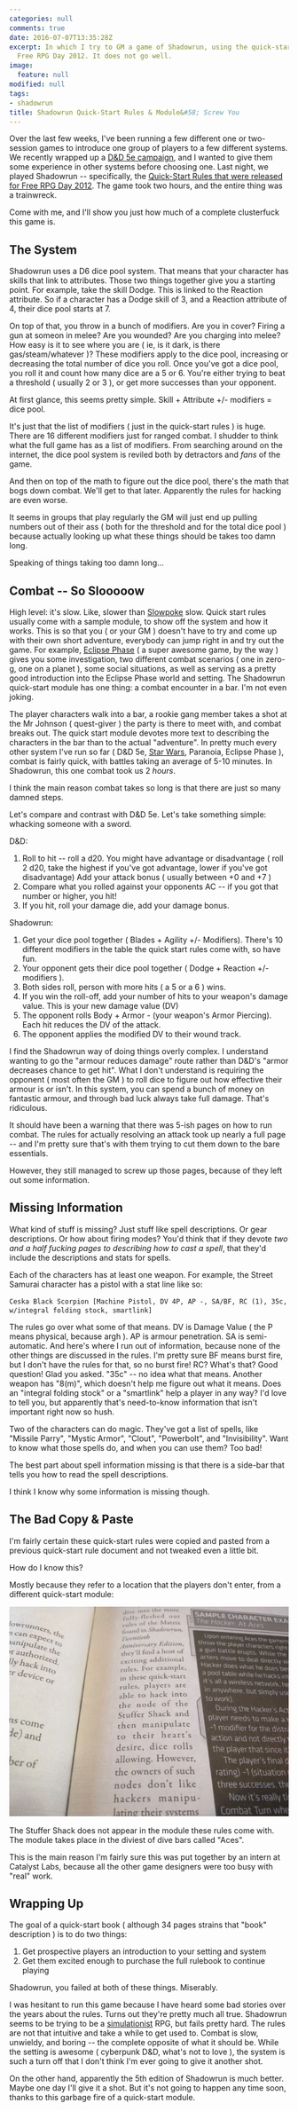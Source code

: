 ```yaml
---
categories: null
comments: true
date: 2016-07-07T13:35:28Z
excerpt: In which I try to GM a game of Shadowrun, using the quick-start rules from
  Free RPG Day 2012. It does not go well.
image:
  feature: null
modified: null
tags:
- shadowrun
title: Shadowrun Quick-Start Rules & Module&#58; Screw You
---
```


Over the last few weeks, I've been running a few different one or two-session games to introduce one group of players to a few different systems. We recently wrapped up a [D&D 5e campaign](http://dnd.wizards.com/products/tabletop-games/rpg-products/rpg_starterset), and I wanted to give them some experience in other systems before choosing one. Last night, we played Shadowrun -- specifically, the [Quick-Start Rules that were released for Free RPG Day 2012](http://drivethrurpg.com/product/103218/Shadowrun-QuickStart-Rules-Free-RPG-Day-2012). The game took two hours, and the entire thing was a trainwreck.

Come with me, and I'll show you just how much of a complete clusterfuck this game is.

## The System

Shadowrun uses a D6 dice pool system. That means that your character has skills that link to attributes. Those two things together give you a starting point. For example, take the skill Dodge. This is linked to the Reaction attribute. So if a character has a Dodge skill of 3, and a Reaction attribute of 4, their dice pool starts at 7.

On top of that, you throw in a bunch of modifiers. Are you in cover? Firing a gun at someon in melee? Are you wounded? Are you charging into melee? How easy is it to see where you are ( ie, is it dark, is there gas/steam/whatever )? These modifiers apply to the dice pool, increasing or decreasing the total number of dice you roll. Once you've got a dice pool, you roll it and count how many dice are a 5 or 6. You're either trying to beat a threshold ( usually 2 or 3 ), or get more successes than your opponent.

At first glance, this seems pretty simple. Skill + Attribute +/- modifiers = dice pool. 

It's just that the list of modifiers ( just in the quick-start rules ) is huge. There are 16 different modifiers just for ranged combat. I shudder to think what the full game has as a list of modifiers. From searching around on the internet, the dice pool system is reviled both by detractors and _fans_ of the game. 

And then on top of the math to figure out the dice pool, there's the math that bogs down combat. We'll get to that later. Apparently the rules for hacking are even worse.

It seems in groups that play regularly the GM will just end up pulling numbers out of their ass ( both for the threshold and for the total dice pool ) because actually looking up what these things should be takes too damn long. 

Speaking of things taking too damn long...

## Combat -- So Slooooow

High level: it's slow. Like, slower than [Slowpoke](http://i.imgur.com/KOsHLzy.png) slow. Quick start rules usually come with a sample module, to show off the system and how it works. This is so that you ( or your GM ) doesn't have to try and come up with their own short adventure, everybody can jump right in and try out the game. For example, [Eclipse Phase](http://eclipsephase.com/) ( a super awesome game, by the way ) gives you some investigation, two different combat scenarios ( one in zero-g, one on a planet ), some social situations, as well as serving as a pretty good introduction into the Eclipse Phase world and setting. The Shadowrun quick-start module has one thing: a combat encounter in a bar. I'm not even joking.

The player characters walk into a bar, a rookie gang member takes a shot at the Mr Johnson ( quest-giver ) the party is there to meet with, and combat breaks out. The quick start module devotes more text to describing the characters in the bar than to the actual "adventure". In pretty much every other system I've run so far ( D&D 5e, [Star Wars](https://www.fantasyflightgames.com/en/products/star-wars-edge-of-the-empire/), Paranoia, Eclipse Phase ), combat is fairly quick, with battles taking an average of 5-10 minutes. In Shadowrun, this one combat took us 2 _hours_.

I think the main reason combat takes so long is that there are just so many damned steps.

Let's compare and contrast with D&D 5e. Let's take something simple: whacking someone with a sword.

D&D:

1. Roll to hit -- roll a d20. You might have advantage or disadvantage 
   ( roll 2 d20, take the highest if you've got advantage, lower if you've got disadvantage)
   Add your attack bonus ( usually between +0 and +7 )
2. Compare what you rolled against your opponents AC -- if you got that number or higher, you hit!
3. If you hit, roll your damage die, add your damage bonus.

Shadowrun:

1. Get your dice pool together ( Blades + Agility +/- Modifiers). There's 10 different modifiers in the table the quick start rules come with, so have fun.
2. Your opponent gets their dice pool together ( Dodge + Reaction +/- modifiers ).
3. Both sides roll, person with more hits ( a 5 or a 6 ) wins.
4. If you win the roll-off, add your number of hits to your weapon's damage value. This is your new damage value (DV)
5. The opponent rolls Body + Armor - (your weapon's Armor Piercing). Each hit reduces the DV of the attack.
6. The opponent applies the modified DV to their wound track. 

I find the Shadowrun way of doing things overly complex. I understand wanting to go the "armour reduces damage" route rather than D&D's "armor decreases chance to get hit". What I don't understand is requiring the opponent ( most often the GM ) to roll dice to figure out how effective their armour is or isn't. In this system, you can spend a bunch of money on fantastic armour, and through bad luck always take full damage. That's ridiculous.

It should have been a warning that there was 5-ish pages on how to run combat. The rules for actually resolving an attack took up nearly a full page -- and I'm pretty sure that's with them trying to cut them down to the bare essentials.

However, they still managed to screw up those pages, because of they left out some information.

## Missing Information

What kind of stuff is missing? Just stuff like spell descriptions. Or gear descriptions. Or how about firing modes? You'd think that if they devote *two and a half fucking pages to describing how to cast a spell*, that they'd include the descriptions and stats for spells. 

Each of the characters has at least one weapon. For example, the Street Samurai character has a pistol with a stat line like so:

```
Ceska Black Scorpion [Machine Pistol, DV 4P, AP -, SA/BF, RC (1), 35c, w/integral folding stock, smartlink]
```

The rules go over what some of that means. DV is Damage Value ( the P means physical, because argh ). AP is armour penetration. SA is semi-automatic. And here's where I run out of information, because none of the other things are discussed in the rules. I'm pretty sure BF means burst fire, but I don't have the rules for that, so no burst fire! RC? What's that? Good question! Glad you asked. "35c" -- no idea what that means. Another weapon has "8(m)", which doesn't help me figure out what it means. Does an "integral folding stock" or a "smartlink" help a player in any way? I'd love to tell you, but apparently that's need-to-know information that isn't important right now so hush.

Two of the characters can do magic. They've got a list of spells, like "Missile Parry", "Mystic Armor", "Clout", "Powerbolt", and "Invisibility". Want to know what those spells do, and when you can use them? Too bad! 

The best part about spell information missing is that there is a side-bar that tells you how to read the spell descriptions.

I think I know why some information is missing though.

## The Bad Copy & Paste

I'm fairly certain these quick-start rules were copied and pasted from a previous quick-start rule document and not tweaked even a little bit.

How do I know this?

Mostly because they refer to a location that the players don't enter, from a different quick-start module:

![The Stuffer Shack, eh?](/images/shadowrun-stuffer-shack.jpg)

The Stuffer Shack does not appear in the module these rules come with. The module takes place in the diviest of dive bars called "Aces". 

This is the main reason I'm fairly sure this was put together by an intern at Catalyst Labs, because all the other game designers were too busy with "real" work.

## Wrapping Up

The goal of a quick-start book ( although 34 pages strains that "book" description ) is to do two things:

1. Get prospective players an introduction to your setting and system
2. Get them excited enough to purchase the full rulebook to continue playing

Shadowrun, you failed at both of these things. Miserably.

I was hesitant to run this game because I have heard some bad stories over the years about the rules. Turns out they're pretty much all true. Shadowrun seems to be trying to be a [simulationist](https://en.wikipedia.org/wiki/GNS_theory) RPG, but fails pretty hard. The rules are not that intuitive and take a while to get used to. Combat is slow, unwieldy, and boring -- the complete opposite of what it should be. While the setting is awesome ( cyberpunk D&D, what's not to love ), the system is such a turn off that I don't think I'm ever going to give it another shot.

On the other hand, apparently the 5th edition of Shadowrun is much better. Maybe one day I'll give it a shot. But it's not going to happen any time soon, thanks to this garbage fire of a quick-start module.
